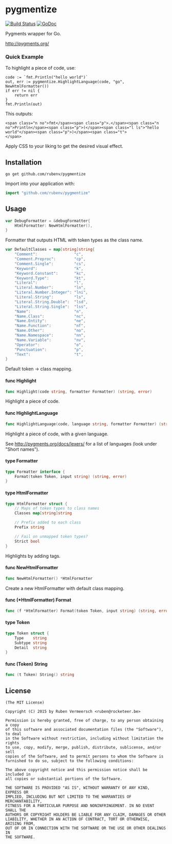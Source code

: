# pygmentize

[![Build Status](https://travis-ci.org/rubenv/pygmentize.svg?branch=master)](https://travis-ci.org/rubenv/pygmentize) [![GoDoc](https://godoc.org/github.com/rubenv/pygmentize?status.png)](https://godoc.org/github.com/rubenv/pygmentize)

Pygments wrapper for Go.

http://pygments.org/


### Quick Example

To highlight a piece of code, use:

    code := `fmt.Println("hello world")`
    out, err := pygmentize.HighlightLanguage(code, "go", NewHtmlFormatter())
    if err != nil {
    	return err
    }
    fmt.Println(out)

This outputs:

    <span class="n no">fmt</span><span class="p">.</span><span class="n no">Println</span><span class="p">(</span><span class="l ls">"hello world"</span><span class="p">)</span><span class="t">
    </span>

Apply CSS to your liking to get the desired visual effect.

## Installation
```
go get github.com/rubenv/pygmentize
```

Import into your application with:

```go
import "github.com/rubenv/pygmentize"
```

## Usage

```go
var DebugFormatter = &debugFormatter{
	HtmlFormatter: NewHtmlFormatter(),
}
```
Formatter that outputs HTML with token types as the class name.

```go
var DefaultClasses = map[string]string{
	"Comment":                "c",
	"Comment.Preproc":        "cp",
	"Comment.Single":         "cs",
	"Keyword":                "k",
	"Keyword.Constant":       "kc",
	"Keyword.Type":           "kt",
	"Literal":                "l",
	"Literal.Number":         "ln",
	"Literal.Number.Integer": "lni",
	"Literal.String":         "ls",
	"Literal.String.Double":  "lsd",
	"Literal.String.Single":  "lss",
	"Name":                   "n",
	"Name.Class":             "nc",
	"Name.Entity":            "ne",
	"Name.Function":          "nf",
	"Name.Other":             "no",
	"Name.Namespace":         "nn",
	"Name.Variable":          "nv",
	"Operator":               "o",
	"Punctuation":            "p",
	"Text":                   "t",
}
```
Default token -> class mapping.

#### func  Highlight

```go
func Highlight(code string, formatter Formatter) (string, error)
```
Highlight a piece of code.

#### func  HighlightLanguage

```go
func HighlightLanguage(code, language string, formatter Formatter) (string, error)
```
Highlight a piece of code, with a given language.

See http://pygments.org/docs/lexers/ for a list of languages (look under "Short
names").

#### type Formatter

```go
type Formatter interface {
	Format(token Token, input string) (string, error)
}
```


#### type HtmlFormatter

```go
type HtmlFormatter struct {
	// Maps of token types to class names
	Classes map[string]string

	// Prefix added to each class
	Prefix string

	// Fail on unmapped token types?
	Strict bool
}
```

Highlights by adding <span> tags.

#### func  NewHtmlFormatter

```go
func NewHtmlFormatter() *HtmlFormatter
```
Create a new HtmlFormatter with default class mapping.

#### func (*HtmlFormatter) Format

```go
func (f *HtmlFormatter) Format(token Token, input string) (string, error)
```

#### type Token

```go
type Token struct {
	Type    string
	Subtype string
	Detail  string
}
```


#### func (Token) String

```go
func (t Token) String() string
```

## License

    (The MIT License)

    Copyright (C) 2015 by Ruben Vermeersch <ruben@rocketeer.be>

    Permission is hereby granted, free of charge, to any person obtaining a copy
    of this software and associated documentation files (the "Software"), to deal
    in the Software without restriction, including without limitation the rights
    to use, copy, modify, merge, publish, distribute, sublicense, and/or sell
    copies of the Software, and to permit persons to whom the Software is
    furnished to do so, subject to the following conditions:

    The above copyright notice and this permission notice shall be included in
    all copies or substantial portions of the Software.

    THE SOFTWARE IS PROVIDED "AS IS", WITHOUT WARRANTY OF ANY KIND, EXPRESS OR
    IMPLIED, INCLUDING BUT NOT LIMITED TO THE WARRANTIES OF MERCHANTABILITY,
    FITNESS FOR A PARTICULAR PURPOSE AND NONINFRINGEMENT. IN NO EVENT SHALL THE
    AUTHORS OR COPYRIGHT HOLDERS BE LIABLE FOR ANY CLAIM, DAMAGES OR OTHER
    LIABILITY, WHETHER IN AN ACTION OF CONTRACT, TORT OR OTHERWISE, ARISING FROM,
    OUT OF OR IN CONNECTION WITH THE SOFTWARE OR THE USE OR OTHER DEALINGS IN
    THE SOFTWARE.
